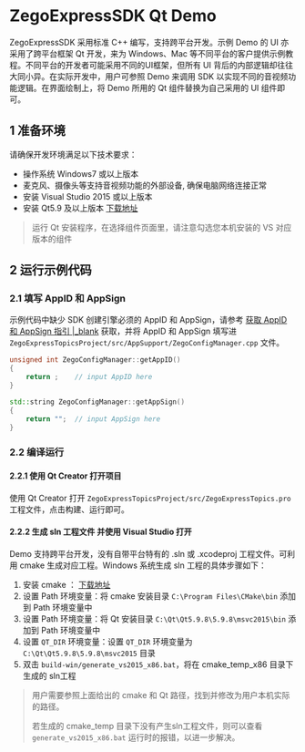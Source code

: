 # ZegoExpressSDK Qt Demo

ZegoExpressSDK 采用标准 C++ 编写，支持跨平台开发。示例 Demo 的 UI 亦采用了跨平台框架 Qt 开发，来为 Windows、Mac 等不同平台的客户提供示例教程。不同平台的开发者可能采用不同的UI框架，但所有 UI 背后的内部逻辑却往往大同小异。在实际开发中，用户可参照 Demo 来调用 SDK 以实现不同的音视频功能逻辑。在界面绘制上，将 Demo 所用的 Qt 组件替换为自己采用的 UI 组件即可。

## 1 准备环境

请确保开发环境满足以下技术要求：

* 操作系统 Windows7 或以上版本
* 麦克风、摄像头等支持音视频功能的外部设备, 确保电脑网络连接正常
* 安装 Visual Studio 2015 或以上版本
* 安装 Qt5.9 及以上版本 [下载地址](http://download.qt.io/official_releases/qt/5.9/5.9.9/)

> 运行 Qt 安装程序，在选择组件页面里，请注意勾选您本机安装的 VS 对应版本的组件

## 2 运行示例代码

### 2.1 填写 AppID 和 AppSign

示例代码中缺少 SDK 创建引擎必须的 AppID 和 AppSign，请参考 [获取 AppID 和 AppSign 指引 \|_blank](https://doc.zego.im/API/HideDoc/GetExpressAppIDGuide/GetAppIDGuideline.html) 获取，并将 AppID 和 AppSign 填写进 `ZegoExpressTopicsProject/src/AppSupport/ZegoConfigManager.cpp` 文件。

```c++
unsigned int ZegoConfigManager::getAppID()
{
    return ;    // input AppID here
}

std::string ZegoConfigManager::getAppSign()
{
    return "";  // input AppSign here
}
```

### 2.2 编译运行

#### 2.2.1 使用 Qt Creator 打开项目

使用 Qt Creator 打开 `ZegoExpressTopicsProject/src/ZegoExpressTopics.pro` 工程文件，点击构建、运行即可。

#### 2.2.2 生成 sln 工程文件 并使用 Visual Studio 打开

Demo 支持跨平台开发，没有自带平台特有的 .sln 或 .xcodeproj 工程文件。可利用 cmake 生成对应工程。Windows 系统生成 sln 工程的具体步骤如下：

1. 安装 cmake ： [下载地址](https://cmake.org/download/)
2. 设置 Path 环境变量：将 cmake 安装目录 `C:\Program Files\CMake\bin` 添加到 Path 环境变量中
3. 设置 Path 环境变量：将 Qt 安装目录 `C:\Qt\Qt5.9.8\5.9.8\msvc2015\bin` 添加到 Path 环境变量中
4. 设置 `QT_DIR` 环境变量：设置 `QT_DIR` 环境变量为 `C:\Qt\Qt5.9.8\5.9.8\msvc2015` 目录
5. 双击 `build-win/generate_vs2015_x86.bat`，将在 cmake_temp_x86 目录下生成的 sln工程

> 用户需要参照上面给出的 cmake 和 Qt 路径，找到并修改为用户本机实际的路径。
>
> 若生成的 cmake_temp 目录下没有产生sln工程文件，则可以查看 `generate_vs2015_x86.bat` 运行时的报错，以进一步解决。
